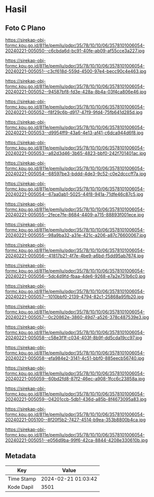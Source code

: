 # Hasil

## Foto C Plano

https://sirekap-obj-formc.kpu.go.id/811e/pemilu/pdpr/35/78/10/10/06/3578101006054-20240221-005050--c6cbda6d-bc91-40fe-ab09-af55cce3a227.jpg

https://sirekap-obj-formc.kpu.go.id/811e/pemilu/pdpr/35/78/10/10/06/3578101006054-20240221-005051--c3cf618d-559d-4500-97e4-becc90c4e463.jpg

https://sirekap-obj-formc.kpu.go.id/811e/pemilu/pdpr/35/78/10/10/06/3578101006054-20240221-005052--94587bf8-fd3e-428a-8b4a-03f4ca806e46.jpg

https://sirekap-obj-formc.kpu.go.id/811e/pemilu/pdpr/35/78/10/10/06/3578101006054-20240221-005052--f8f29c6b-d917-47f9-9fd4-75fb641d285d.jpg

https://sirekap-obj-formc.kpu.go.id/811e/pemilu/pdpr/35/78/10/10/06/3578101006054-20240221-005053--d9954ff9-43a6-4e13-af41-c6dca944d6f8.jpg

https://sirekap-obj-formc.kpu.go.id/811e/pemilu/pdpr/35/78/10/10/06/3578101006054-20240221-005053--a82d3d46-3b65-4823-bbf0-242f701401ac.jpg

https://sirekap-obj-formc.kpu.go.id/811e/pemilu/pdpr/35/78/10/10/06/3578101006054-20240221-005054--68597be3-bddd-4de3-9c52-c0e2dcccff7a.jpg

https://sirekap-obj-formc.kpu.go.id/811e/pemilu/pdpr/35/78/10/10/06/3578101006054-20240221-005054--67aa0ab1-5025-44f8-941a-71dfe46c87c5.jpg

https://sirekap-obj-formc.kpu.go.id/811e/pemilu/pdpr/35/78/10/10/06/3578101006054-20240221-005055--2fece7fe-8684-4409-a715-88893f001ece.jpg

https://sirekap-obj-formc.kpu.go.id/811e/pemilu/pdpr/35/78/10/10/06/3578101006054-20240221-005055--98a9ba32-a31e-421c-a206-a87c76600067.jpg

https://sirekap-obj-formc.kpu.go.id/811e/pemilu/pdpr/35/78/10/10/06/3578101006054-20240221-005056--41817b21-4f7e-4be9-a6bd-f5dd95ab7674.jpg

https://sirekap-obj-formc.kpu.go.id/811e/pemilu/pdpr/35/78/10/10/06/3578101006054-20240221-005056--5dc4d9fd-fbaa-4de6-9268-e7a2e751b6c0.jpg

https://sirekap-obj-formc.kpu.go.id/811e/pemilu/pdpr/35/78/10/10/06/3578101006054-20240221-005057--1010bbf0-2139-4794-82c1-25868a95fb20.jpg

https://sirekap-obj-formc.kpu.go.id/811e/pemilu/pdpr/35/78/10/10/06/3578101006054-20240221-005057--0c20862e-3860-49d7-a526-378c487539e3.jpg

https://sirekap-obj-formc.kpu.go.id/811e/pemilu/pdpr/35/78/10/10/06/3578101006054-20240221-005058--c58e3f1f-c034-403f-8b9f-dd5cda19cc97.jpg

https://sirekap-obj-formc.kpu.go.id/811e/pemilu/pdpr/35/78/10/10/06/3578101006054-20240221-005058--efa984e2-3141-4c51-bbf0-885eecb56740.jpg

https://sirekap-obj-formc.kpu.go.id/811e/pemilu/pdpr/35/78/10/10/06/3578101006054-20240221-005059--60bd2fd8-87f2-46ec-a908-1fcc6c23858a.jpg

https://sirekap-obj-formc.kpu.go.id/811e/pemilu/pdpr/35/78/10/10/06/3578101006054-20240221-005059--04201ccb-5db1-436d-a85b-8f4673095a83.jpg

https://sirekap-obj-formc.kpu.go.id/811e/pemilu/pdpr/35/78/10/10/06/3578101006054-20240221-005100--8f20f5b2-7427-4514-b9ea-353b8800b4ca.jpg

https://sirekap-obj-formc.kpu.go.id/811e/pemilu/pdpr/35/78/10/10/06/3578101006054-20240221-005051--e056d9ba-99f6-42ca-8844-4208e330610b.jpg


## Metadata

| Key        | Value               |
| ---------- | ------------------- |
| Time Stamp | 2024-02-21 01:03:42 |
| Kode Dapil | 3501                |



